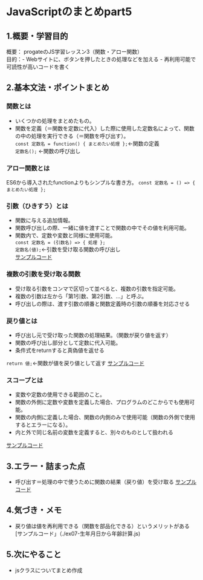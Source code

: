 # JavaScriptのまとめpart5

## 1.概要・学習目的
概要： progateのJS学習レッスン3（関数・アロー関数）  
目的：- Webサイトに、ボタンを押したときの処理などを加える
      - 再利用可能で可読性が高いコードを書く

## 2.基本文法・ポイントまとめ
### 関数とは
- いくつかの処理をまとめたもの。
- 関数を定義（＝関数を定数に代入）した際に使用した定数名によって、関数の中の処理を実行できる（＝関数を呼び出す）。  
`const 定数名 = function() { まとめたい処理 };`←関数の定義      
`定数名();` ←関数の呼び出し 

### アロー関数とは
ES6から導入されたfunctionよりもシンプルな書き方。
`const 定数名 = () => { まとめたい処理 };`

### 引数（ひきすう）とは
- 関数に与える追加情報。
- 関数呼び出しの際、一緒に値を渡すことで関数の中でその値を利用可能。
- 関数内で、定数や変数と同様に使用可能。  
`const 定数名 = (引数名) => { 処理 };`  
`定数名(値);`←引数を受け取る関数の呼び出し  
[サンプルコード](./ex02-複数の引数を受け取る関数.js)

### 複数の引数を受け取る関数
- 受け取る引数をコンマで区切って並べると、複数の引数を指定可能。
- 複数の引数は左から「第1引数、第2引数、...」と呼ぶ。  
- 呼び出しの際は、渡す引数の順番と関数定義時の引数の順番を対応させる

### 戻り値とは
- 呼び出し元で受け取った関数の処理結果。（関数が戻り値を返す）
- 関数の呼び出し部分として定数に代入可能。
- 条件式をreturnすると真偽値を返せる

`return 値;`←関数が値を戻り値として返す
[サンプルコード](./ex03-戻り値.js)

### スコープとは
- 変数や定数の使用できる範囲のこと。
- 関数の外側に定数や変数を定義した場合、プログラムのどこからでも使用可能。
- 関数の内側に定義した場合、関数の内側のみで使用可能（関数の外側で使用するとエラーになる）。
- 内と外で同じ名前の変数を定義すると、別々のものとして扱われる

[サンプルコード](./ex04-スコープ.js)

## 3.エラー・詰まった点
- 呼び出す＝処理の中で使うために関数の結果（戻り値）を受け取る
[サンプルコード](./ex05-ユーザー情報の整形.js)

## 4.気づき・メモ
- 戻り値は値を再利用できる（関数を部品化できる）というメリットがある
[サンプルコード」（./ex07-生年月日から年齢計算.js)

## 5.次にやること
- jsクラスについてまとめ作成
